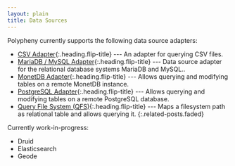 ```yaml
---
layout: plain
title: Data Sources
---
```


Polypheny currently supports the following data source adapters:

* [CSV Adapter]{:.heading.flip-title} --- An adapter for querying CSV files.
* [MariaDB / MySQL Adapter]{:.heading.flip-title} --- Data source adapter for the relational database systems MariaDB and MySQL..
* [MonetDB Adapter]{:.heading.flip-title} --- Allows querying and modifying tables on a remote MonetDB instance.
* [PostgreSQL Adapter]{:.heading.flip-title} --- Allows querying and modifying tables on a remote PostgreSQL database.
* [Query File System (QFS)]{:.heading.flip-title} --- Maps a filesystem path as relational table and allows querying it.
{:.related-posts.faded}


[CSV Adapter]: CSV.md
[MariaDB / MySQL Adapter]: MySQL.md
[MonetDB Adapter]: MonetDB.md
[PostgreSQL Adapter]: Postgres.md
[Query File System (QFS)]: QFS.md

Currently work-in-progress:
* Druid
* Elasticsearch
* Geode